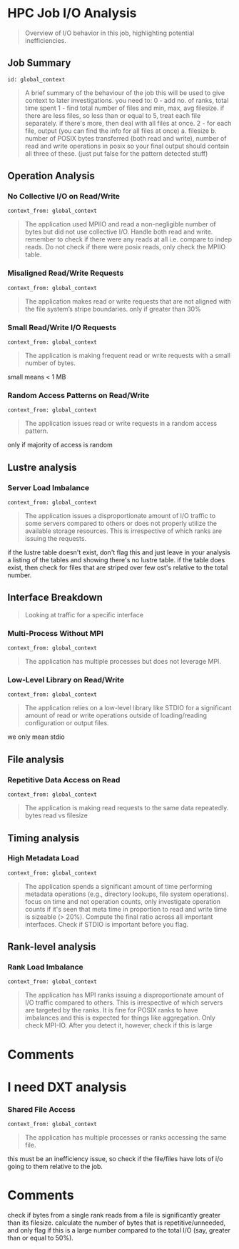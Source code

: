 # HPC Job I/O Analysis
> Overview of I/O behavior in this job, highlighting potential inefficiencies.

## Job Summary
```
id: global_context
```
> A brief summary of the behaviour of the job
this will be used to give context to later investigations. you need to:
0 - add no. of ranks, total time spent
1 - find total number of files and min, max, avg filesize. if there are less files, so less than or equal to 5, treat each file separately. if there's more, then deal with all files at once.
2 - for each file, output (you can find the info for all files at once)
    a. filesize
    b. number of POSIX bytes transferred (both read and write), number of read and write operations in posix
so your final output should contain all three of these.
(just put false for the pattern detected stuff)

## Operation Analysis
### No Collective I/O on Read/Write
```
context_from: global_context
```
> The application used MPIIO and read a non-negligible number of bytes but did not use collective I/O.
Handle both read and write. remember to check if there were any reads at all i.e. compare to indep reads. Do not check if there were posix reads, only check the MPIIO table.

### Misaligned Read/Write Requests
```
context_from: global_context
```
> The application makes read or write requests that are not aligned with the file system’s stripe boundaries.
only if greater than 30%

### Small Read/Write I/O Requests
```
context_from: global_context
```
> The application is making frequent read or write requests with a small number of bytes.

small means < 1 MB

### Random Access Patterns on Read/Write
```
context_from: global_context
```
> The application issues read or write requests in a random access pattern.

only if majority of access is random


## Lustre analysis
### Server Load Imbalance
```
context_from: global_context
```
> The application issues a disproportionate amount of I/O traffic to some servers compared to others or does not properly utilize the available storage resources. This is irrespective of which ranks are issuing the requests.

if the lustre table doesn't exist, don't flag this and just leave in your analysis a listing of the tables and showing there's no lustre table.
if the table does exist, then check for files that are striped over few ost's relative to the total number.



## Interface Breakdown
> Looking at traffic for a specific interface

### Multi-Process Without MPI
```
context_from: global_context
```
> The application has multiple processes but does not leverage MPI.

### Low-Level Library on Read/Write
```
context_from: global_context
```
> The application relies on a low-level library like STDIO for a significant amount of read or write operations outside of loading/reading configuration or output files.

we only mean stdio

## File analysis
### Repetitive Data Access on Read
```
context_from: global_context
```
> The application is making read requests to the same data repeatedly.
bytes read vs filesize

## Timing analysis
### High Metadata Load
```
context_from: global_context
```
> The application spends a significant amount of time performing metadata operations (e.g., directory lookups, file system operations).
focus on time and not operation counts, only investigate operation counts if it's seen that meta time in proportion to read and write time is sizeable (> 20%). Compute the final ratio across all important interfaces. Check if STDIO is important before you flag.

## Rank-level analysis
### Rank Load Imbalance
```
context_from: global_context
```
> The application has MPI ranks issuing a disproportionate amount of I/O traffic compared to others. This is irrespective of which servers are targeted by the ranks.
It is fine for POSIX ranks to have imbalances and this is expected for things like aggregation. Only check MPI-IO. After you detect it, however, check if this is large

# Comments

# I need DXT analysis
### Shared File Access
```
context_from: global_context
```
> The application has multiple processes or ranks accessing the same file.

this must be an inefficiency issue, so check if the file/files have lots of i/o going to them relative to the job.

# Comments

check if bytes from a single rank reads from a file is significantly greater than its filesize. calculate the number of bytes that is repetitive/unneeded, and only flag if this is a large number compared to the total I/O (say, greater than or equal to 50%).
